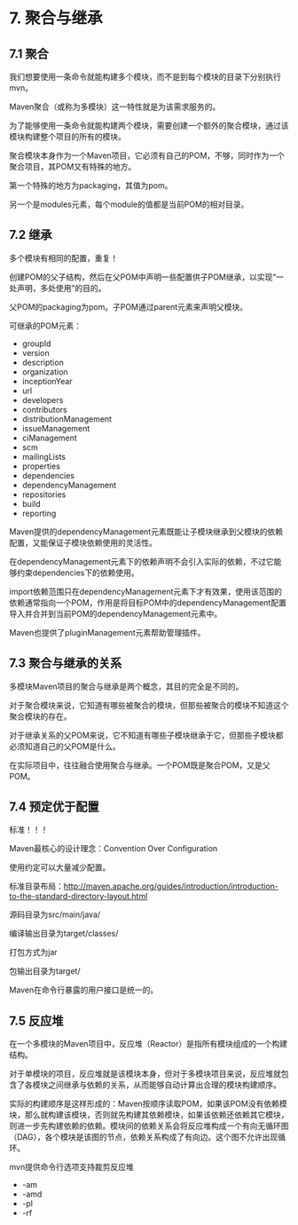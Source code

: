 # 7. 聚合与继承

## 7.1 聚合

我们想要使用一条命令就能构建多个模块，而不是到每个模块的目录下分别执行mvn。

Maven聚合（或称为多模块）这一特性就是为该需求服务的。

为了能够使用一条命令就能构建两个模块，需要创建一个额外的聚合模块，通过该模块构建整个项目的所有的模块。

聚合模块本身作为一个Maven项目，它必须有自己的POM，不够，同时作为一个聚合项目，其POM又有特殊的地方。

第一个特殊的地方为packaging，其值为pom。

另一个是modules元素，每个module的值都是当前POM的相对目录。

## 7.2 继承

多个模块有相同的配置，重复！

创建POM的父子结构，然后在父POM中声明一些配置供子POM继承，以实现“一处声明，多处使用”的目的。

父POM的packaging为pom。子POM通过parent元素来声明父模块。

可继承的POM元素：
- groupId
- version
- description
- organization
- inceptionYear
- url
- developers
- contributors
- distributionManagement
- issueManagement
- ciManagement
- scm
- mailingLists
- properties
- dependencies
- dependencyManagement
- repositories
- build
- reporting

Maven提供的dependencyManagement元素既能让子模块继承到父模块的依赖配置，又能保证子模块依赖使用的灵活性。

在dependencyManagement元素下的依赖声明不会引入实际的依赖，不过它能够约束dependencies下的依赖使用。

import依赖范围只在dependencyManagement元素下才有效果，使用该范围的依赖通常指向一个POM，作用是将目标POM中的dependencyManagement配置导入并合并到当前POM的dependencyManagement元素中。

Maven也提供了pluginManagement元素帮助管理插件。

## 7.3 聚合与继承的关系

多模块Maven项目的聚合与继承是两个概念，其目的完全是不同的。

对于聚合模块来说，它知道有哪些被聚合的模块，但那些被聚合的模块不知道这个聚合模块的存在。

对于继承关系的父POM来说，它不知道有哪些子模块继承于它，但那些子模块都必须知道自己的父POM是什么。

在实际项目中，往往融合使用聚合与继承。一个POM既是聚合POM，又是父POM。

## 7.4 预定优于配置

标准！！！

Maven最核心的设计理念：Convention Over Configuration

使用约定可以大量减少配置。

标准目录布局：http://maven.apache.org/guides/introduction/introduction-to-the-standard-directory-layout.html

源码目录为src/main/java/

编译输出目录为target/classes/

打包方式为jar

包输出目录为target/

Maven在命令行暴露的用户接口是统一的。

## 7.5 反应堆

在一个多模块的Maven项目中，反应堆（Reactor）是指所有模块组成的一个构建结构。

对于单模块的项目，反应堆就是该模块本身，但对于多模块项目来说，反应堆就包含了各模块之间继承与依赖的关系，从而能够自动计算出合理的模块构建顺序。

实际的构建顺序是这样形成的：Maven按顺序读取POM，如果该POM没有依赖模块，那么就构建该模块，否则就先构建其依赖模块，如果该依赖还依赖其它模块，则进一步先构建依赖的依赖。模块间的依赖关系会将反应堆构成一个有向无循环图（DAG），各个模块是该图的节点，依赖关系构成了有向边。这个图不允许出现循环。

mvn提供命令行选项支持裁剪反应堆
- -am
- -amd
- -pl
- -rf
